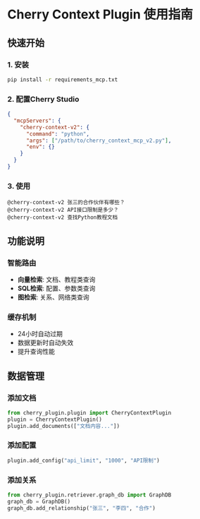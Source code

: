 # Cherry Context Plugin 使用指南

## 快速开始

### 1. 安装
```bash
pip install -r requirements_mcp.txt
```

### 2. 配置Cherry Studio
```json
{
  "mcpServers": {
    "cherry-context-v2": {
      "command": "python",
      "args": ["/path/to/cherry_context_mcp_v2.py"],
      "env": {}
    }
  }
}
```

### 3. 使用
```
@cherry-context-v2 张三的合作伙伴有哪些？
@cherry-context-v2 API接口限制是多少？
@cherry-context-v2 查找Python教程文档
```

## 功能说明

### 智能路由
- **向量检索**: 文档、教程类查询
- **SQL检索**: 配置、参数类查询  
- **图检索**: 关系、网络类查询

### 缓存机制
- 24小时自动过期
- 数据更新时自动失效
- 提升查询性能

## 数据管理

### 添加文档
```python
from cherry_plugin.plugin import CherryContextPlugin
plugin = CherryContextPlugin()
plugin.add_documents(["文档内容..."])
```

### 添加配置
```python
plugin.add_config("api_limit", "1000", "API限制")
```

### 添加关系
```python
from cherry_plugin.retriever.graph_db import GraphDB
graph_db = GraphDB()
graph_db.add_relationship("张三", "李四", "合作")
```